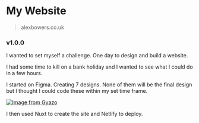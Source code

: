# My Website

> alexbowers.co.uk

### v1.0.0
I wanted to set myself a challenge. One day to design and build a website.

I had some time to kill on a bank holiday and I wanted to see what I could do in a few hours.

I started on Figma. Creating 7 designs. None of them will be the final design but I thought I could code these within my set time frame.

[![Image from Gyazo](https://i.gyazo.com/7a03b42c3d226e79608e278b5897fe53.png)](https://gyazo.com/7a03b42c3d226e79608e278b5897fe53)

I then used Nuxt to create the site and Netlify to deploy.
